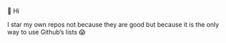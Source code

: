👋 Hi

I star my own repos not because they are good 
but because it is the only way to use Github’s lists 😱
